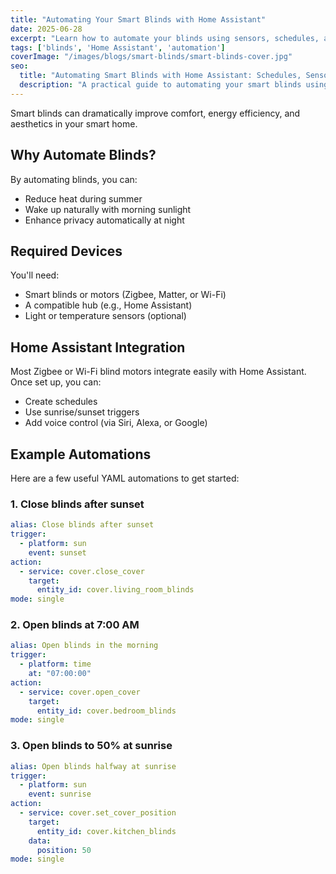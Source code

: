 ```yaml
---
title: "Automating Your Smart Blinds with Home Assistant"
date: 2025-06-28
excerpt: "Learn how to automate your blinds using sensors, schedules, and Home Assistant scenes."
tags: ['blinds', 'Home Assistant', 'automation']
coverImage: "/images/blogs/smart-blinds/smart-blinds-cover.jpg"
seo:
  title: "Automating Smart Blinds with Home Assistant: Schedules, Sensors, and Scenes | Oz Smart Home"
  description: "A practical guide to automating your smart blinds using Home Assistant. Includes step-by-step YAML examples, recommended sensors, and integration tips."
---
```


Smart blinds can dramatically improve comfort, energy efficiency, and aesthetics in your smart home.

## Why Automate Blinds?

By automating blinds, you can:

- Reduce heat during summer
- Wake up naturally with morning sunlight
- Enhance privacy automatically at night

## Required Devices

You'll need:

- Smart blinds or motors (Zigbee, Matter, or Wi-Fi)
- A compatible hub (e.g., Home Assistant)
- Light or temperature sensors (optional)


## Home Assistant Integration

Most Zigbee or Wi-Fi blind motors integrate easily with Home Assistant. Once set up, you can:

- Create schedules
- Use sunrise/sunset triggers
- Add voice control (via Siri, Alexa, or Google)

## Example Automations

Here are a few useful YAML automations to get started:

### 1. Close blinds after sunset

```yaml
alias: Close blinds after sunset
trigger:
  - platform: sun
    event: sunset
action:
  - service: cover.close_cover
    target:
      entity_id: cover.living_room_blinds
mode: single
```

### 2. Open blinds at 7:00 AM
```yaml
alias: Open blinds in the morning
trigger:
  - platform: time
    at: "07:00:00"
action:
  - service: cover.open_cover
    target:
      entity_id: cover.bedroom_blinds
mode: single
```
### 3. Open blinds to 50% at sunrise
```yaml
alias: Open blinds halfway at sunrise
trigger:
  - platform: sun
    event: sunrise
action:
  - service: cover.set_cover_position
    target:
      entity_id: cover.kitchen_blinds
    data:
      position: 50
mode: single
```